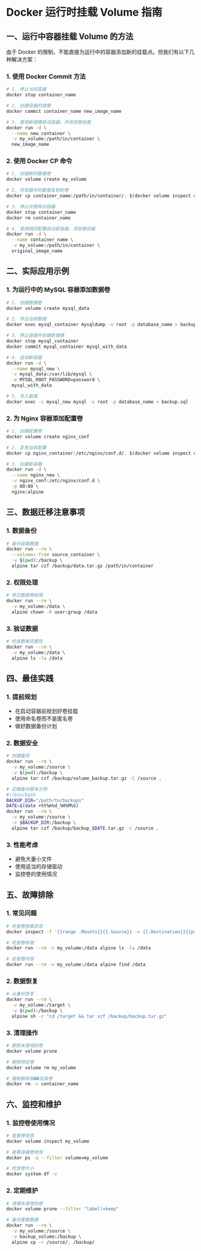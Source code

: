 # Docker 运行时挂载 Volume 指南

## 一、运行中容器挂载 Volume 的方法

由于 Docker 的限制，不能直接为运行中的容器添加新的挂载点。但我们有以下几种解决方案：

### 1. 使用 Docker Commit 方法
```bash
# 1. 停止当前容器
docker stop container_name

# 2. 创建容器的镜像
docker commit container_name new_image_name

# 3. 使用新镜像启动容器，并添加卷挂载
docker run -d \
  --name new_container \
  -v my_volume:/path/in/container \
  new_image_name
```

### 2. 使用 Docker CP 命令
```bash
# 1. 创建新的数据卷
docker volume create my_volume

# 2. 将容器中的数据复制到卷
docker cp container_name:/path/in/container/. $(docker volume inspect my_volume -f '{{.Mountpoint}}')

# 3. 停止并删除旧容器
docker stop container_name
docker rm container_name

# 4. 使用相同配置启动新容器，添加卷挂载
docker run -d \
  --name container_name \
  -v my_volume:/path/in/container \
  original_image_name
```

## 二、实际应用示例

### 1. 为运行中的 MySQL 容器添加数据卷
```bash
# 1. 创建数据卷
docker volume create mysql_data

# 2. 导出当前数据
docker exec mysql_container mysqldump -u root -p database_name > backup.sql

# 3. 停止容器并创建新镜像
docker stop mysql_container
docker commit mysql_container mysql_with_data

# 4. 启动新容器
docker run -d \
  --name mysql_new \
  -v mysql_data:/var/lib/mysql \
  -e MYSQL_ROOT_PASSWORD=password \
  mysql_with_data

# 5. 导入数据
docker exec -i mysql_new mysql -u root -p database_name < backup.sql
```

### 2. 为 Nginx 容器添加配置卷
```bash
# 1. 创建配置卷
docker volume create nginx_conf

# 2. 复制当前配置
docker cp nginx_container:/etc/nginx/conf.d/. $(docker volume inspect nginx_conf -f '{{.Mountpoint}}')

# 3. 创建新容器
docker run -d \
  --name nginx_new \
  -v nginx_conf:/etc/nginx/conf.d \
  -p 80:80 \
  nginx:alpine
```

## 三、数据迁移注意事项

### 1. 数据备份
```bash
# 备份容器数据
docker run --rm \
  --volumes-from source_container \
  -v $(pwd):/backup \
  alpine tar czf /backup/data.tar.gz /path/in/container
```

### 2. 权限处理
```bash
# 修正数据卷权限
docker run --rm \
  -v my_volume:/data \
  alpine chown -R user:group /data
```

### 3. 验证数据
```bash
# 检查数据完整性
docker run --rm \
  -v my_volume:/data \
  alpine ls -la /data
```

## 四、最佳实践

### 1. 提前规划
- 在启动容器前规划好卷挂载
- 使用命名卷而不是匿名卷
- 做好数据备份计划

### 2. 数据安全
```bash
# 创建备份
docker run --rm \
  -v my_volume:/source \
  -v $(pwd):/backup \
  alpine tar czf /backup/volume_backup.tar.gz -C /source .

# 定期备份脚本示例
#!/bin/bash
BACKUP_DIR="/path/to/backups"
DATE=$(date +%Y%m%d_%H%M%S)
docker run --rm \
  -v my_volume:/source \
  -v $BACKUP_DIR:/backup \
  alpine tar czf /backup/backup_$DATE.tar.gz -C /source .
```

### 3. 性能考虑
- 避免大量小文件
- 使用适当的存储驱动
- 监控卷的使用情况

## 五、故障排除

### 1. 常见问题
```bash
# 检查卷挂载状态
docker inspect -f '{{range .Mounts}}{{.Source}} -> {{.Destination}}{{println}}{{end}}' container_name

# 检查卷权限
docker run --rm -v my_volume:/data alpine ls -la /data

# 检查卷内容
docker run --rm -v my_volume:/data alpine find /data
```

### 2. 数据恢复
```bash
# 从备份恢复
docker run --rm \
  -v my_volume:/target \
  -v $(pwd):/backup \
  alpine sh -c "cd /target && tar xzf /backup/backup.tar.gz"
```

### 3. 清理操作
```bash
# 删除未使用的卷
docker volume prune

# 删除特定卷
docker volume rm my_volume

# 强制删除容��及其卷
docker rm -v container_name
```

## 六、监控和维护

### 1. 监控卷使用情况
```bash
# 查看卷信息
docker volume inspect my_volume

# 查看容器卷使用
docker ps -a --filter volume=my_volume

# 检查卷大小
docker system df -v
```

### 2. 定期维护
```bash
# 清理未使用的卷
docker volume prune --filter "label!=keep"

# 备份重要数据
docker run --rm \
  -v my_volume:/source \
  -v backup_volume:/backup \
  alpine cp -r /source/. /backup/